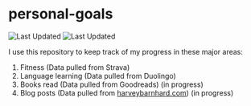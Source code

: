 # personal-goals
![Last Updated](https://img.shields.io/date/1609991246?color=FC4C02&label=Fitness%20Updated&logo=strava)
![Last Updated](https://img.shields.io/date/1609991246?color=7ac70c&label=Language%20Updated&logo=duolingo)

I use this repository to keep track of my progress in these major areas:

1. Fitness (Data pulled from Strava)
2. Language learning (Data pulled from Duolingo)
3. Books read (Data pulled from Goodreads) (in progress)
4. Blog posts (Data pulled from [harveybarnhard.com](https://harveybarnhard.com)) (in progress)
